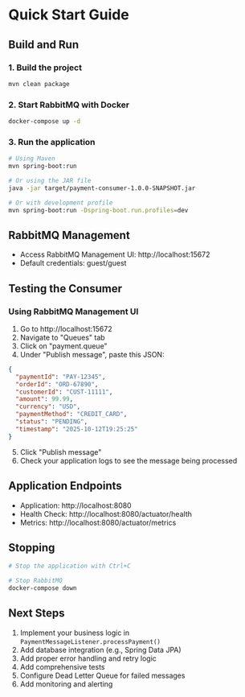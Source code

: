 # Quick Start Guide

## Build and Run

### 1. Build the project
```bash
mvn clean package
```

### 2. Start RabbitMQ with Docker
```bash
docker-compose up -d
```

### 3. Run the application
```bash
# Using Maven
mvn spring-boot:run

# Or using the JAR file
java -jar target/payment-consumer-1.0.0-SNAPSHOT.jar

# Or with development profile
mvn spring-boot:run -Dspring-boot.run.profiles=dev
```

## RabbitMQ Management

- Access RabbitMQ Management UI: http://localhost:15672
- Default credentials: guest/guest

## Testing the Consumer

### Using RabbitMQ Management UI

1. Go to http://localhost:15672
2. Navigate to "Queues" tab
3. Click on "payment.queue"
4. Under "Publish message", paste this JSON:

```json
{
  "paymentId": "PAY-12345",
  "orderId": "ORD-67890",
  "customerId": "CUST-11111",
  "amount": 99.99,
  "currency": "USD",
  "paymentMethod": "CREDIT_CARD",
  "status": "PENDING",
  "timestamp": "2025-10-12T19:25:25"
}
```

5. Click "Publish message"
6. Check your application logs to see the message being processed

## Application Endpoints

- Application: http://localhost:8080
- Health Check: http://localhost:8080/actuator/health
- Metrics: http://localhost:8080/actuator/metrics

## Stopping

```bash
# Stop the application with Ctrl+C

# Stop RabbitMQ
docker-compose down
```

## Next Steps

1. Implement your business logic in `PaymentMessageListener.processPayment()`
2. Add database integration (e.g., Spring Data JPA)
3. Add proper error handling and retry logic
4. Add comprehensive tests
5. Configure Dead Letter Queue for failed messages
6. Add monitoring and alerting
